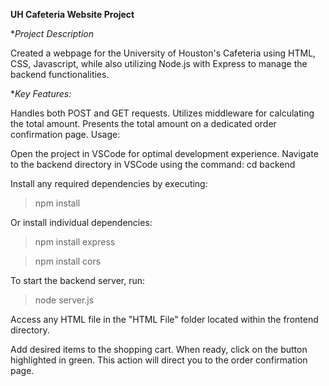 **UH Cafeteria Website Project**

**Project Description*

Created a webpage for the University of Houston's Cafeteria using HTML, CSS, Javascript, while also utilizing Node.js with Express to manage the backend functionalities.


**Key Features:*

Handles both POST and GET requests.
Utilizes middleware for calculating the total amount.
Presents the total amount on a dedicated order confirmation page.
Usage:

Open the project in VSCode for optimal development experience.
Navigate to the backend directory in VSCode using the command:
cd backend

Install any required dependencies by executing:

> npm install

Or install individual dependencies:

> npm install express

> npm install cors

To start the backend server, run:

> node server.js

Access any HTML file in the "HTML File" folder located within the frontend directory.

Add desired items to the shopping cart. When ready, click on the button highlighted in green. This action will direct you to the order confirmation page.
